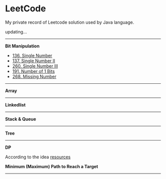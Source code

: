 # LeetCode
My private record of Leetcode solution used by Java language.

updating...

* * * 

**Bit Manipulation**

* [136. Single Number](https://github.com/Woodyiiiiiii/LeetCode/issues/2)
* [137. Single Number II](https://github.com/Woodyiiiiiii/LeetCode/issues/3)
* [260. Single Number III](https://github.com/Woodyiiiiiii/LeetCode/issues/4)
* [191. Number of 1 Bits](https://github.com/Woodyiiiiiii/LeetCode/issues/4)
* [268. Missing Number](https://github.com/Woodyiiiiiii/LeetCode/issues/6)

* * *

**Array**


* * *

**Linkedlist**


* * *

**Stack & Queue**


* * *

**Tree**


* * *

**DP**

According to the idea [resources](https://leetcode.com/discuss/general-discussion/458695/dynamic-programming-patterns#Minimum-(Maximum)-Path-to-Reach-a-Target)

**Minimum (Maximum) Path to Reach a Target**

* * *
